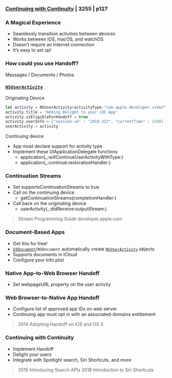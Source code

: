 ### [Continuing with Continuity](5-continuing-with-continuity.md) | 3255 | p127



### A Magical Experience

- Seamlessly transition activities between devices
- Works between iOS, macOS, and watchOS
- Doesn’t require an Internet connection
- It’s easy to set up!


### How could you use Handoff?


Messages / Documents / Photos


### [`NSUserActivity`](https://developer.apple.com/documentation/foundation/nsuseractivity)

Originating Device

```swift
let activity = NSUserActivity(activityType:"com.apple.developer.video")
activity.title = "Adding Delight to your iOS App"
activity.isEligibleForHandoff = true
activity.userInfo = ["session-id" : "2018-223", "currentTime" : 2340]
userActivity = activity
```


Continuing device

- App must declare support for activity type
- Implement these UIApplicationDelegate functions
  - application(_:willContinueUserActivityWithType:)
  - application(_:continue:restorationHandler:)


### Continuation Streams

- Set supportsContinuationStreams to true
- Call on the continuing device
  - getContinuationStreams(completionHandler:)
- Call back on the originating device
  - userActivity(_:didReceive:outputStream:)

> Stream Programming Guide developer.apple.com

### Document-Based Apps

- Get this for free!
- [`UIDocument`](https://developer.apple.com/documentation/uikit/uidocument)/`NSDocument` automatically create [`NSUserActivity`](https://developer.apple.com/documentation/foundation/nsuseractivity) objects
- Supports documents in iCloud
- Configure your Info.plist

### Native App-to-Web Browser Handoff

- Set webpageURL property on the user activity


### Web Browser-to-Native App Handoff

- Configure list of approved app IDs on web server
- Continuing app must opt in with an associated-domains entitlement
  
>  2014 Adopting Handoff on iOS and OS X 

### Continuing with Continuity

- Implement Handoff
- Delight your users
- Integrate with Spotlight search, Siri Shortcuts, and more

> 2015 Introducing Search APIs
> 2018 Introduction to Siri Shortcuts
